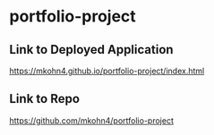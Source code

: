 # portfolio-project

## Link to Deployed Application

https://mkohn4.github.io/portfolio-project/index.html

## Link to Repo

https://github.com/mkohn4/portfolio-project

